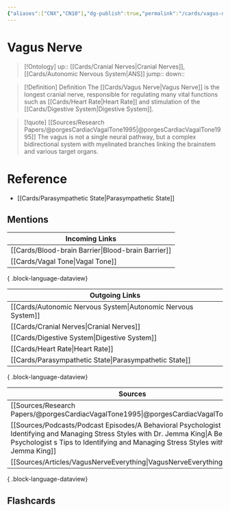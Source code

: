 ```yaml
---
{"aliases":["CNX","CN10"],"dg-publish":true,"permalink":"/cards/vagus-nerve/","dgPassFrontmatter":true}
---
```


# Vagus Nerve

> [!Ontology]
> up:: [[Cards/Cranial Nerves\|Cranial Nerves]], [[Cards/Autonomic Nervous System\|ANS]]
> jump::
> down:: 

> [!Definition] Definition
> The [[Cards/Vagus Nerve\|Vagus Nerve]] is the longest cranial nerve, responsible for regulating many vital functions such as [[Cards/Heart Rate\|Heart Rate]] and stimulation of the [[Cards/Digestive System\|Digestive System]].

> [!quote] [[Sources/Research Papers/@porgesCardiacVagalTone1995\|@porgesCardiacVagalTone1995]]
> The vagus is not a single neural pathway, but a complex bidirectional system with myelinated branches linking the brainstem and various target organs.

# Reference

- [[Cards/Parasympathetic State\|Parasympathetic State]]

## Mentions

| Incoming Links                                        |
| ----------------------------------------------------- |
| [[Cards/Blood-brain Barrier\|Blood-brain Barrier]] |
| [[Cards/Vagal Tone\|Vagal Tone]]                   |

{ .block-language-dataview}

| Outgoing Links                                                  |
| --------------------------------------------------------------- |
| [[Cards/Autonomic Nervous System\|Autonomic Nervous System]] |
| [[Cards/Cranial Nerves\|Cranial Nerves]]                     |
| [[Cards/Digestive System\|Digestive System]]                 |
| [[Cards/Heart Rate\|Heart Rate]]                             |
| [[Cards/Parasympathetic State\|Parasympathetic State]]       |

{ .block-language-dataview}

| Sources                                                                                                                                                                                                                                 |
| --------------------------------------------------------------------------------------------------------------------------------------------------------------------------------------------------------------------------------------- |
| [[Sources/Research Papers/@porgesCardiacVagalTone1995\|@porgesCardiacVagalTone1995]]                                                                                                                                                 |
| [[Sources/Podcasts/Podcast Episodes/A Behavioral Psychologist s Tips to Identifying and Managing Stress Styles with Dr. Jemma King\|A Behavioral Psychologist s Tips to Identifying and Managing Stress Styles with Dr. Jemma King]] |
| [[Sources/Articles/VagusNerveEverything\|VagusNerveEverything]]                                                                                                                                                                      |

{ .block-language-dataview}

## Flashcards
